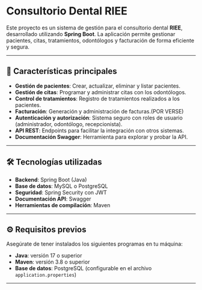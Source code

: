 # Consultorio Dental RIEE

Este proyecto es un sistema de gestión para el consultorio dental **RIEE**, desarrollado utilizando **Spring Boot**. La aplicación permite gestionar pacientes, citas, tratamientos, odontólogos y facturación de forma eficiente y segura.

---

## 🚀 Características principales

- **Gestión de pacientes**: Crear, actualizar, eliminar y listar pacientes.
- **Gestión de citas**: Programar y administrar citas con los odontólogos.
- **Control de tratamientos**: Registro de tratamientos realizados a los pacientes.
- **Facturación**: Generación y administración de facturas.(POR VERSE)
- **Autenticación y autorización**: Sistema seguro con roles de usuario (administrador, odontólogo, recepcionista).
- **API REST**: Endpoints para facilitar la integración con otros sistemas.
- **Documentación Swagger**: Herramienta para explorar y probar la API.

---

## 🛠️ Tecnologías utilizadas

- **Backend**: Spring Boot (Java)
- **Base de datos**: MySQL o PostgreSQL
- **Seguridad**: Spring Security con JWT
- **Documentación API**: Swagger
- **Herramientas de compilación**: Maven

---

## ⚙️ Requisitos previos

Asegúrate de tener instalados los siguientes programas en tu máquina:

- **Java**: versión 17 o superior
- **Maven**: versión 3.8 o superior
- **Base de datos**: PostgreSQL (configurable en el archivo `application.properties`)

---